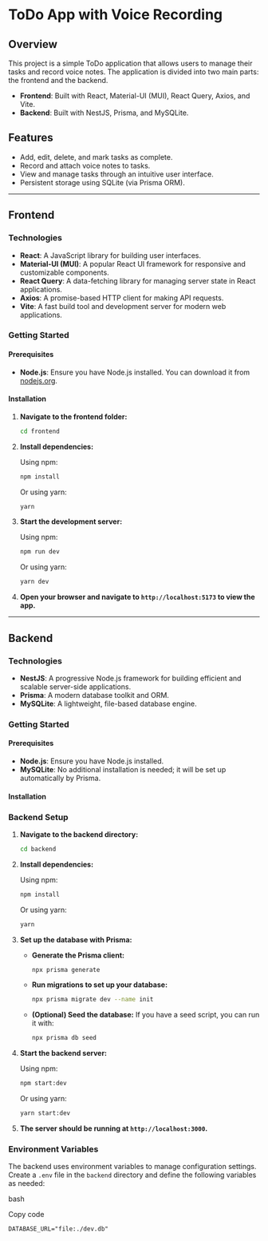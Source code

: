 ToDo App with Voice Recording
=============================

Overview
--------

This project is a simple ToDo application that allows users to manage their tasks and record voice notes. The application is divided into two main parts: the frontend and the backend.

-   **Frontend**: Built with React, Material-UI (MUI), React Query, Axios, and Vite.
-   **Backend**: Built with NestJS, Prisma, and MySQLite.

Features
--------

-   Add, edit, delete, and mark tasks as complete.
-   Record and attach voice notes to tasks.
-   View and manage tasks through an intuitive user interface.
-   Persistent storage using SQLite (via Prisma ORM).

* * * * *

Frontend
--------

### Technologies

-   **React**: A JavaScript library for building user interfaces.
-   **Material-UI (MUI)**: A popular React UI framework for responsive and customizable components.
-   **React Query**: A data-fetching library for managing server state in React applications.
-   **Axios**: A promise-based HTTP client for making API requests.
-   **Vite**: A fast build tool and development server for modern web applications.

### Getting Started

#### Prerequisites

-   **Node.js**: Ensure you have Node.js installed. You can download it from [nodejs.org](https://nodejs.org/).

#### Installation

1. **Navigate to the frontend folder:**

    ```bash
    cd frontend
    ```

2. **Install dependencies:**

    Using npm:
    ```bash
    npm install
    ```

    Or using yarn:
    ```bash
    yarn
    ```

3. **Start the development server:**

    Using npm:
    ```bash
    npm run dev
    ```

    Or using yarn:
    ```bash
    yarn dev
    ```

4. **Open your browser and navigate to `http://localhost:5173` to view the app.**

* * * * *

Backend
-------

### Technologies

-   **NestJS**: A progressive Node.js framework for building efficient and scalable server-side applications.
-   **Prisma**: A modern database toolkit and ORM.
-   **MySQLite**: A lightweight, file-based database engine.

### Getting Started

#### Prerequisites

-   **Node.js**: Ensure you have Node.js installed.
-   **MySQLite**: No additional installation is needed; it will be set up automatically by Prisma.

#### Installation

### Backend Setup

1. **Navigate to the backend directory:**

    ```bash
    cd backend
    ```

2. **Install dependencies:**

    Using npm:
    ```bash
    npm install
    ```

    Or using yarn:
    ```bash
    yarn
    ```

3. **Set up the database with Prisma:**

    - **Generate the Prisma client:**
      ```bash
      npx prisma generate
      ```

    - **Run migrations to set up your database:**
      ```bash
      npx prisma migrate dev --name init
      ```

    - **(Optional) Seed the database:**
      If you have a seed script, you can run it with:
      ```bash
      npx prisma db seed
      ```

4. **Start the backend server:**

    Using npm:
    ```bash
    npm start:dev
    ```

    Or using yarn:
    ```bash
    yarn start:dev
    ```

5. **The server should be running at `http://localhost:3000`.**

### Environment Variables

The backend uses environment variables to manage configuration settings. Create a `.env` file in the `backend` directory and define the following variables as needed:

bash

Copy code

`DATABASE_URL="file:./dev.db"`

